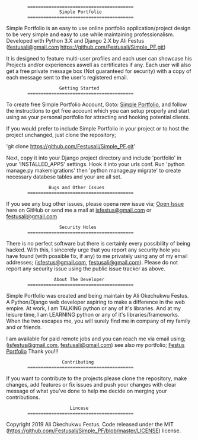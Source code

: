             ========================================
                        Simple Portfolio
            ========================================

Simple Portfolio is an easy to use online portfolio application/project
design to be very simple and easy to use while maintaining professionalism.
Developed with Python 3.X and Django 2.X by Ali Festus (festusali@gmail.com
https://github.com/Festusali/Simple_PF.git)

It is designed to feature multi-user profiles and each user can showcase
his Projects and/or experiences aswell as certificates if any.
Each user will also get a free private message box (Not guaranteed for
security) with a copy of each message sent to the user's registered email.


                        Getting Started
            ========================================

To create free Simple Portfolio Account,
Goto: [Simple Portfolio](https://simpleportfolio.pythonanywhere.com/), and follow the instructions
to get free account which you can setup properly and start using as your
personal portfolio for attracting and hooking potential clients.

If you would prefer to include Simple Portfolio in your project or to host
the project unchanged, just clone the repository;

'git clone https://github.com/Festusali/Simple_PF.git'

Next, copy it into your Django
project directory and include 'portfolio' in your 'INSTALLED_APPS' settings.
Hook it into your urls conf. Run 'python manage.py makemigrations' then
'python manage.py migrate' to create necessary databese tables and your are
all set.


                    Bugs and Other Issues
            ========================================

If you see any bug other issues, please opena new issue via; 
[Open Issue](https://github.com/Festusali/Simple_PF/issues) here on GitHub or send me a 
mail at isfestus@gmail.com or festusali@gmail.com


                        Security Holes
            ========================================

There is no perfect software but there is certainly every possibility of
being hacked. With this, I sincerely urge that you report any security hole
you have found (with possible fix, if any) to me privately using any of my 
email addresses; (isfestus@gmail.com, festusali@gmail.com). Please do not 
report any security issue using the public issue tracker as above.


                      About The Developer
            ========================================

Simple Portfolio was created and being maintain by Ali Okechukwu Festus. A 
Python/Django web developer aspiring to make a difference in the web empire.
At work, I am TALKING python or any of it's libraries. And at my leisure time,
I am LEARNING python or any of it's libraries/frameworks. When the two escapes
me, you will surely find me in company of my family and or friends.

I am available for paid remote jobs and you can reach me via email using;
(isfestus@gmail.com, festusali@gmail.com) see also my portfolio; 
[Festus Portfolio](https://simpleportfolio.pythonanywhere.com/user/Festus/) Thank you!!!


                         Contributing
            ========================================

If you want to contribute to the projects please clone the repository, make 
changes, add features or fix issues and push your changes with clear message
of what you've done to help me decide on merging your contributions.


                            Lincese
            ========================================

Copyright 2019 Ali Okechukwu Festus. Code released under the MIT 
(https://github.com/Festusali/Simple_PF/blob/master/LICENSE) license.
